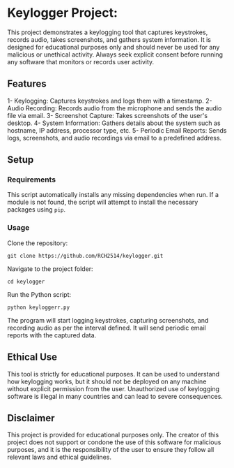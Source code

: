 # Keylogger Project: 

This project demonstrates a keylogging tool that captures keystrokes, records audio, takes screenshots, and gathers system information. It is designed for educational purposes only and should never be used for any malicious or unethical activity. Always seek explicit consent before running any software that monitors or records user activity.

## Features

  1- Keylogging: Captures keystrokes and logs them with a timestamp.
  2- Audio Recording: Records audio from the microphone and sends the audio file via email.
  3- Screenshot Capture: Takes screenshots of the user's desktop.
  4- System Information: Gathers details about the system such as hostname, IP address, processor type, etc.
  5- Periodic Email Reports: Sends logs, screenshots, and audio recordings via email to a predefined address.
## Setup

### Requirements

This script automatically installs any missing dependencies when run. If a module is not found, the script will attempt to install the necessary packages using ```pip```.

### Usage

Clone the repository:

```git clone https://github.com/RCH2514/keylogger.git```

Navigate to the project folder:

```cd keylogger```

Run the Python script:

```python keyloggerr.py```

The program will start logging keystrokes, capturing screenshots, and recording audio as per the interval defined. It will send periodic email reports with the captured data.

## Ethical Use

This tool is strictly for educational purposes. It can be used to understand how keylogging works, but it should not be deployed on any machine without explicit permission from the user. Unauthorized use of keylogging software is illegal in many countries and can lead to severe consequences.

## Disclaimer

This project is provided for educational purposes only. The creator of this project does not support or condone the use of this software for malicious purposes, and it is the responsibility of the user to ensure they follow all relevant laws and ethical guidelines.
